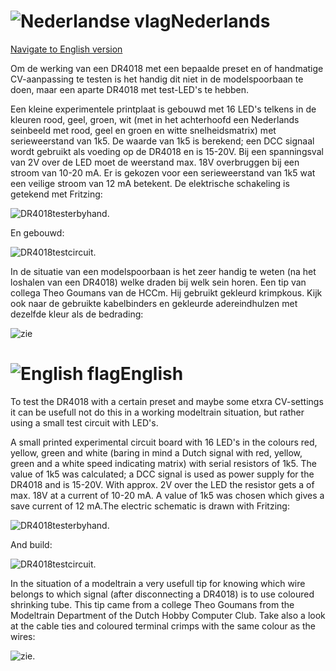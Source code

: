 # ![Nederlandse vlag](../../images/nl.gif)Nederlands

[Navigate to English version](#English)

Om de werking van een DR4018 met een bepaalde preset en of handmatige CV-aanpassing te testen is het handig dit niet in de modelspoorbaan te doen, maar een aparte DR4018 met test-LED's te hebben.

Een kleine experimentele printplaat is gebouwd met 16 LED's telkens in de kleuren rood, geel, groen, wit (met in het achterhoofd een Nederlands seinbeeld met rood, geel en groen en witte snelheidsmatrix) met serieweerstand van 1k5. De waarde van 1k5 is berekend; een DCC signaal wordt gebruikt als voeding op de DR4018 en is 15-20V. Bij een spanningsval van 2V over de LED moet de weerstand max. 18V overbruggen bij een stroom van 10-20 mA. Er is gekozen voor een serieweerstand van 1k5 wat een veilige stroom van 12 mA betekent. De elektrische schakeling is getekend met Fritzing:

![DR4018testerbyhand](./images/DR4018testerbyhand.PNG).

En gebouwd:

![DR4018testcircuit](./images/DR4018testcircuit.jpg).

In de situatie van een modelspoorbaan is het zeer handig te weten (na het loshalen van een DR4018) welke draden bij welk sein horen. Een tip van collega Theo Goumans van de HCCm. Hij gebruikt gekleurd krimpkous. Kijk ook naar de gebruikte kabelbinders en gekleurde adereindhulzen met dezelfde kleur als de bedrading:

![zie](./images/DR4018_modeltrainsituation.jpg)

# ![English flag](../../images/gb.gif)English

To test the DR4018 with a certain preset and maybe some etxra CV-settings it can be usefull not do this in a working modeltrain situation, but rather using a small test circuit with LED's.

A small printed experimental circuit board with 16 LED's in the colours red, yellow, green and white (baring in mind a Dutch signal with red, yellow, green and a white speed indicating matrix) with serial resistors of 1k5. The value of 1k5 was calculated; a DCC signal is used as power supply for the DR4018 and is 15-20V. With approx. 2V over the LED the resistor gets a of max. 18V at a current of 10-20 mA. A value of 1k5 was chosen which gives a save current of 12 mA.The electric schematic is drawn with Fritzing:

![DR4018testerbyhand](./images/DR4018testerbyhand.PNG).

And build:


![DR4018testcircuit](./images/DR4018testcircuit.jpg).

In the situation of a modeltrain a very usefull tip for knowing which wire belongs to which signal (after disconnecting a DR4018) is to use coloured shrinking tube. This tip came from a college Theo Goumans from the Modeltrain Department of the Dutch Hobby Computer Club. Take also a look at the cable ties and coloured terminal crimps with the same colour as the wires:

![zie](./images/DR4018_modeltrainsituation.jpg).
